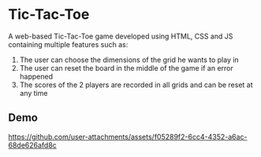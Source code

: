 # Tic-Tac-Toe

A web-based Tic-Tac-Toe game developed using HTML, CSS and JS containing multiple features such as:

1. The user can choose the dimensions of the grid he wants to play in
2. The user can reset the board in the middle of the game if an error happened
3. The scores of the 2 players are recorded in all grids and can be reset at any time

## Demo

https://github.com/user-attachments/assets/f05289f2-6cc4-4352-a6ac-68de626afd8c
